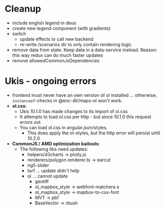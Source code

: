 # Cleanup

- include english legend in deus
- create new legend component (with gradients)
- switch
    - update effects to call new backend
    - re-write /scenarios dir to only contain rendering logic
- remove data from state. Keep data in a data-service instead. Reason: this way redux can do much faster updates
- remove allowedCommonJsDependencies



# Ukis - ongoing errors
- frontend must never have an own version of ol installed ... otherwise, `instanceof`-checks in @eoc-dlr/maps-ol won't work.
- **ol.css**: 
    - Ukis 10.1.0 has made changes to its import of ol.css
    - It attempts to load ol.css per http - but since 10.1.0 this request errors out
    - You can load ol.css in angular.json/styles. 
        - This does apply the ol-styles, but the http error will persist until 10.2.0
- **CommonJS / AMD optimization bailouts**:
    - The following libs need updates:
        - helpers/d3charts -> plotly.js
        - renderers/polygon.renderer.ts -> earcut
        - ng5-slider
        - turf ... update didn't help
        - ol ... cannot update
            - geotiff
            - ol_mapbox_style -> webfont-matchera a
            - ol_mapbox_style -> mapbox-to-css-font
            - MVT -> pbf
            - BaseVector -> rbush

